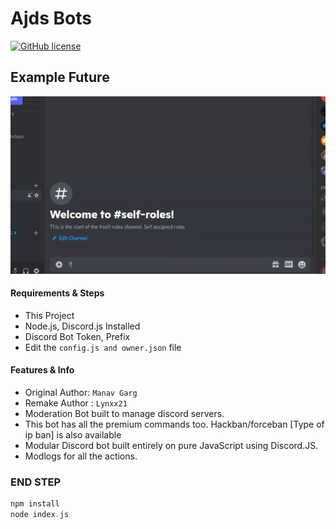 # Ajds Bots
[![GitHub license](https://img.shields.io/github/license/Lynxx21/Discord-Bots-Reverse.git)](https://github.com/Lynxx21/Discord-Bots-Reverse.git)

## Example Future

![Alt Text](photo/Example.gif)


#### Requirements & Steps
* This Project
* Node.js, Discord.js Installed
* Discord Bot Token, Prefix
* Edit the `config.js and owner.json` file


#### Features & Info
* Original Author: `Manav Garg`
* Remake Author : `Lynxx21`
* Moderation Bot built to manage discord servers.
* This bot has all the premium commands too. Hackban/forceban [Type of ip ban] is also available
* Modular Discord bot built entirely on pure JavaScript using Discord.JS.
* Modlogs for all the actions.

### END STEP
```c
npm install
node index.js

```


